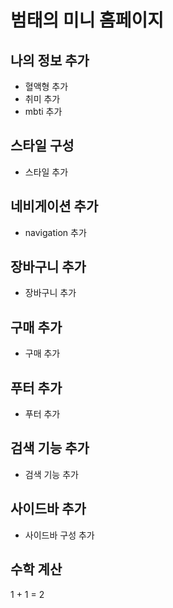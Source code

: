 # 범태의 미니 홈페이지

## 나의 정보 추가
- 혈액형 추가
- 취미 추가
- mbti 추가

## 스타일 구성
- 스타일 추가

## 네비게이션 추가
- navigation 추가

## 장바구니 추가
- 장바구니 추가

## 구매 추가
- 구매 추가

## 푸터 추가
- 푸터 추가

## 검색 기능 추가
- 검색 기능 추가

## 사이드바 추가
- 사이드바 구성 추가

## 수학 계산
1 + 1 = 2